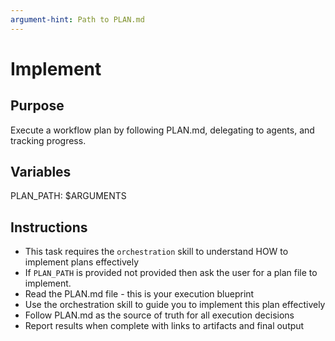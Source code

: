 ```yaml
---
argument-hint: Path to PLAN.md
---
```

# Implement

## Purpose

Execute a workflow plan by following PLAN.md, delegating to agents, and tracking progress.

## Variables

PLAN_PATH: $ARGUMENTS

## Instructions

- This task requires the `orchestration` skill to understand HOW to implement plans effectively
- If `PLAN_PATH` is provided not provided then ask the user for a plan file to implement.
- Read the PLAN.md file - this is your execution blueprint
- Use the orchestration skill to guide you to implement this plan effectively
- Follow PLAN.md as the source of truth for all execution decisions
- Report results when complete with links to artifacts and final output
